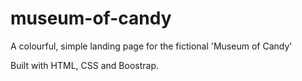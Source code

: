 # museum-of-candy

A colourful, simple landing page for the fictional 'Museum of Candy'

Built with HTML, CSS and Boostrap.
